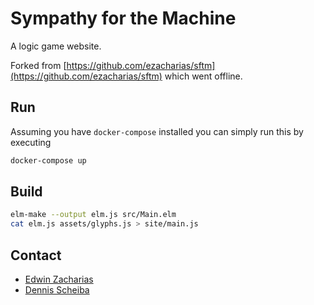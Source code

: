 # Sympathy for the Machine

A logic game website.

Forked from [https://github.com/ezacharias/sftm](https://github.com/ezacharias/sftm) which went offline.

## Run

Assuming you have `docker-compose` installed you can simply run this by executing

```sh
docker-compose up
```

## Build

```sh
elm-make --output elm.js src/Main.elm
cat elm.js assets/glyphs.js > site/main.js
```

## Contact

* [Edwin Zacharias](mailto:ezacharias@schlussweisen.com)
* [Dennis Scheiba](mailto:mail@dennis-scheiba.com)
